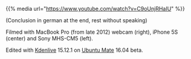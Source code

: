 <!--
.. title: Vegan eats whole lettuce for breakfast (ASMR video)
.. slug: vegan-eats-whole-lettuce-for-breakfast
.. date: 2016-03-16 20:00:00 UTC+01:00
.. tags:
.. category: video
.. link:
.. description:
.. type: text
-->

{{% media url="https://www.youtube.com/watch?v=C9oUnjRHaIU" %}}

(Conclusion in german at the end, rest without speaking)

Filmed with MacBook Pro (from late 2012) webcam (right), iPhone 5S (center) and Sony MHS-CM5 (left).

Edited with [Kdenlive](https://kdenlive.org/) 15.12.1 on [Ubuntu Mate](https://ubuntu-mate.org/) 16.04 beta.
